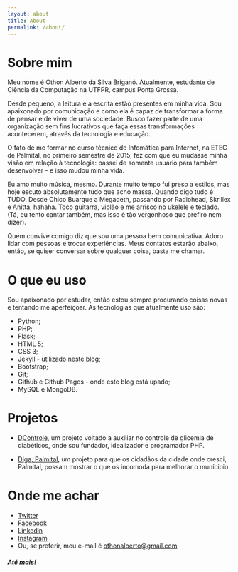 ```yaml
---
layout: about
title: About
permalink: /about/
---
```

# Sobre mim

Meu nome é Othon Alberto da Silva Briganó. Atualmente, estudante de Ciência da Computação na UTFPR, campus Ponta Grossa.

Desde pequeno, a leitura e a escrita estão presentes em minha vida. Sou apaixonado por comunicação e como ela é capaz de transformar a forma de pensar e de viver de uma sociedade. Busco fazer parte de uma organização sem fins lucrativos que faça essas transformações acontecerem, através da tecnologia e educação.

O fato de me formar no curso técnico de Infomática para Internet, na ETEC de Palmital, no primeiro semestre de 2015, fez com que eu mudasse minha visão em relação à tecnologia: passei de somente usuário para também desenvolver - e isso mudou minha vida.

Eu amo muito música, mesmo. Durante muito tempo fui preso a estilos, mas hoje escuto absolutamente tudo que acho massa. Quando digo tudo é TUDO. Desde Chico Buarque a Megadeth, passando por Radiohead, Skrillex e Anitta, hahaha. Toco guitarra, violão e me arrisco no ukelele e teclado. (Tá, eu tento cantar também, mas isso é tão vergonhoso que prefiro nem dizer).


Quem convive comigo diz que sou uma pessoa bem comunicativa. Adoro lidar com pessoas e trocar experiências. Meus contatos estarão abaixo, então, se quiser conversar sobre qualquer coisa, basta me chamar.

# O que eu uso

Sou apaixonado por estudar, então estou sempre procurando coisas novas e tentando me aperfeiçoar. As tecnologias que atualmente uso são:

* Python;
* PHP;
* Flask;
* HTML 5;
* CSS 3;
* Jekyll - utilizado neste blog;
* Bootstrap;
* Git;
* Github e Github Pages - onde este blog está upado;
* MySQL e MongoDB.

# Projetos

* [DControle](https://www.facebook.com/projetodcontrole/?ref=ts&fref=ts), um projeto voltado a auxiliar no controle de glicemia de diabéticos, onde sou fundador, idealizador e programador PHP.

* [Diga, Palmital](https://www.facebook.com/digapalmital/?fref=ts), um projeto para que os cidadãos da cidade onde cresci, Palmital, possam mostrar o que os incomoda para melhorar o munícipio.

# Onde me achar

* [Twitter](http://twitter.com/othonalberto)
* [Facebook](https://www.facebook.com/othonnn)
* [Linkedin](https://br.linkedin.com/in/othonbrigano)
* [Instagram](https://www.instagram.com/othonalberto/)
* Ou, se preferir, meu e-mail é othonalberto@gmail.com


##### Até mais!

